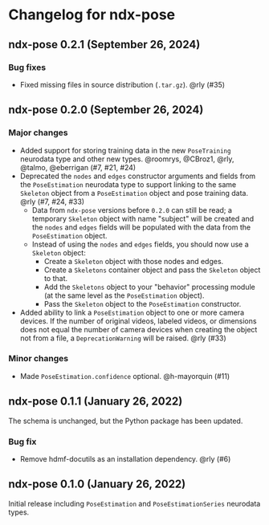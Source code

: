 # Changelog for ndx-pose

## ndx-pose 0.2.1 (September 26, 2024)

### Bug fixes
- Fixed missing files in source distribution (`.tar.gz`). @rly (#35)

## ndx-pose 0.2.0 (September 26, 2024)

### Major changes
- Added support for storing training data in the new `PoseTraining` neurodata type and other new types.
  @roomrys, @CBroz1, @rly, @talmo, @eberrigan (#7, #21, #24)
- Deprecated the `nodes` and `edges` constructor arguments and fields from the `PoseEstimation` neurodata type to
  support linking to the same `Skeleton` object from a `PoseEstimation` object and pose training data.
  @rly (#7, #24, #33)
  - Data from `ndx-pose` versions before `0.2.0` can still be read; a temporary `Skeleton` object with name 
    "subject" will be created and the `nodes` and `edges` fields will be populated with the data from 
    the `PoseEstimation` object.
  - Instead of using the `nodes` and `edges` fields, you should now use a `Skeleton` object:
    - Create a `Skeleton` object with those nodes and edges.
    - Create a `Skeletons` container object and pass the `Skeleton` object to that.
    - Add the `Skeletons` object to your "behavior" processing module (at the same level as the `PoseEstimation` object).
    - Pass the `Skeleton` object to the `PoseEstimation` constructor.
- Added ability to link a `PoseEstimation` object to one or more camera devices. If the number of original videos,
  labeled videos, or dimensions does not equal the number of camera devices when creating the object not from a file,
  a `DeprecationWarning` will be raised. @rly (#33)

### Minor changes
- Made `PoseEstimation.confidence` optional. @h-mayorquin (#11)

## ndx-pose 0.1.1 (January 26, 2022)

The schema is unchanged, but the Python package has been updated.

### Bug fix
- Remove hdmf-docutils as an installation dependency. @rly (#6)

## ndx-pose 0.1.0 (January 26, 2022)

Initial release including `PoseEstimation` and `PoseEstimationSeries` neurodata types.
